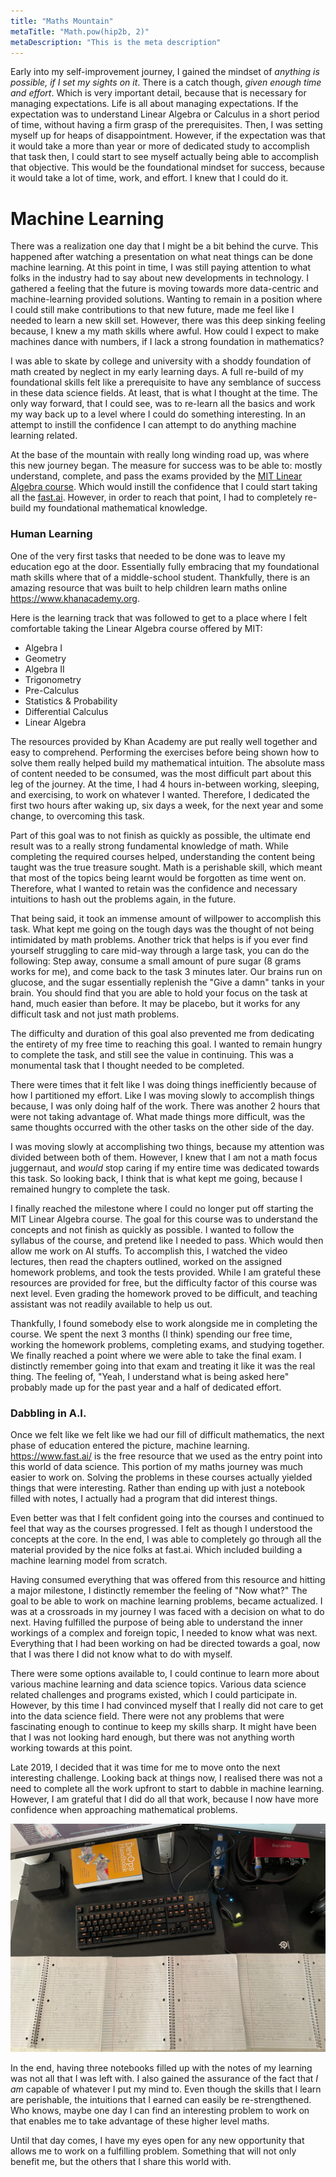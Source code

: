 ```yaml
---
title: "Maths Mountain"
metaTitle: "Math.pow(hip2b, 2)"
metaDescription: "This is the meta description"
---
```


Early into my self-improvement journey, I gained the mindset of _anything is possible, if I set my sights on it_. There
is a catch though, _given enough time and effort_. Which is very important detail, because that is necessary for
managing expectations. Life is all about managing expectations. If the expectation was to understand Linear Algebra or
Calculus in a short period of time, without having a firm grasp of the prerequisites. Then, I was setting myself up for
heaps of disappointment. However, if the expectation was that it would take a more than year or more of dedicated study
to accomplish that task then, I could start to see myself actually being able to accomplish that objective. This would
be the foundational mindset for success, because it would take a lot of time, work, and effort. I knew that I could do
it.

# Machine Learning

There was a realization one day that I might be a bit behind the curve. This happened after watching a presentation on
what neat things can be done machine learning. At this point in time, I was still paying attention to what folks in the
industry had to say about new developments in technology. I gathered a feeling that the future is moving towards more
data-centric and machine-learning provided solutions. Wanting to remain in a position where I could still make
contributions to that new future, made me feel like I needed to learn a new skill set. However, there was this deep
sinking feeling because, I knew a my math skills where awful. How could I expect to make machines dance with numbers, if
I lack a strong foundation in mathematics?

I was able to skate by college and university with a shoddy foundation of math created by neglect in my early learning
days. A full re-build of my foundational skills felt like a prerequisite to have any semblance of success in these data
science fields. At least, that is what I thought at the time. The only way forward, that I could see, was to re-learn
all the basics and work my way back up to a level where I could do something interesting. In an attempt to instill the
confidence I can attempt to do anything machine learning related.

At the base of the mountain with really long winding road up, was where this new journey began. The measure for success
was to be able to: mostly understand, complete, and pass the exams provided by
the [MIT Linear Algebra course](https://ocw.mit.edu/courses/mathematics/18-06-linear-algebra-spring-2010/). Which would
instill the confidence that I could start taking all the [fast.ai](https://www.fast.ai/). However, in order to reach
that point, I had to completely re-build my foundational mathematical knowledge.

### Human Learning

One of the very first tasks that needed to be done was to leave my education ego at the door. Essentially fully
embracing that my foundational math skills where that of a middle-school student. Thankfully, there is an amazing
resource that was built to help children learn maths online https://www.khanacademy.org.

Here is the learning track that was followed to get to a place where I felt comfortable taking the Linear Algebra course
offered by MIT:

- Algebra I
- Geometry
- Algebra II
- Trigonometry
- Pre-Calculus
- Statistics & Probability
- Differential Calculus
- Linear Algebra

The resources provided by Khan Academy are put really well together and easy to comprehend. Performing the exercises
before being shown how to solve them really helped build my mathematical intuition. The absolute mass of content needed
to be consumed, was the most difficult part about this leg of the journey. At the time, I had 4 hours in-between
working, sleeping, and exercising, to work on whatever I wanted. Therefore, I dedicated the first two hours after waking
up, six days a week, for the next year and some change, to overcoming this task.

Part of this goal was to not finish as quickly as possible, the ultimate end result was to a really strong fundamental
knowledge of math. While completing the required courses helped, understanding the content being taught was the true
treasure sought. Math is a perishable skill, which meant that most of the topics being learnt would be forgotten as time
went on. Therefore, what I wanted to retain was the confidence and necessary intuitions to hash out the problems again,
in the future.

That being said, it took an immense amount of willpower to accomplish this task. What kept me going on the tough days
was the thought of not being intimidated by math problems. Another trick that helps is if you ever find yourself
struggling to care mid-way through a large task, you can do the following: Step away, consume a small amount of pure
sugar (8 grams works for me), and come back to the task 3 minutes later. Our brains run on glucose, and the sugar
essentially replenish the "Give a damn" tanks in your brain. You should find that you are able to hold your focus on the
task at hand, much easier than before. It may be placebo, but it works for any difficult task and not just math
problems.

The difficulty and duration of this goal also prevented me from dedicating the entirety of my free time to reaching this
goal. I wanted to remain hungry to complete the task, and still see the value in continuing. This was a monumental task
that I thought needed to be completed.

There were times that it felt like I was doing things inefficiently because of how I partitioned my effort. Like I was
moving slowly to accomplish things because, I was only doing half of the work. There was another 2 hours that were not
taking advantage of. What made things more difficult, was the same thoughts occurred with the other tasks on the other
side of the day.

I was moving slowly at accomplishing two things, because my attention was divided between both of them. However, I knew
that I am not a math focus juggernaut, and _would_ stop caring if my entire time was dedicated towards this task. So
looking back, I think that is what kept me going, because I remained hungry to complete the task.

I finally reached the milestone where I could no longer put off starting the MIT Linear Algebra course. The goal for
this course was to understand the concepts and not finish as quickly as possible. I wanted to follow the syllabus of the
course, and pretend like I needed to pass. Which would then allow me work on AI stuffs. To accomplish this, I watched
the video lectures, then read the chapters outlined, worked on the assigned homework problems, and took the tests
provided. While I am grateful these resources are provided for free, but the difficulty factor of this course was next
level. Even grading the homework proved to be difficult, and teaching assistant was not readily available to help us
out.

Thankfully, I found somebody else to work alongside me in completing the course. We spent the next 3 months (I think)
spending our free time, working the homework problems, completing exams, and studying together. We finally reached a
point where we were able to take the final exam. I distinctly remember going into that exam and treating it like it was
the real thing. The feeling of, "Yeah, I understand what is being asked here" probably made up for the past year and a
half of dedicated effort.

### Dabbling in A.I.

Once we felt like we felt like we had our fill of difficult mathematics, the next phase of education entered the
picture, machine learning. https://www.fast.ai/ is the free resource that we used as the entry point into this world of
data science. This portion of my maths journey was much easier to work on. Solving the problems in these courses
actually yielded things that were interesting. Rather than ending up with just a notebook filled with notes, I actually
had a program that did interest things.

Even better was that I felt confident going into the courses and continued to feel that way as the courses progressed. I
felt as though I understood the concepts at the core. In the end, I was able to completely go through all the material
provided by the nice folks at fast.ai. Which included building a machine learning model from scratch.

Having consumed everything that was offered from this resource and hitting a major milestone, I distinctly remember the
feeling of "Now what?" The goal to be able to work on machine learning problems, became actualized. I was at a
crossroads in my journey I was faced with a decision on what to do next. Having fulfilled the purpose of being able to
understand the inner workings of a complex and foreign topic, I needed to know what was next. Everything that I had been
working on had be directed towards a goal, now that I was there I did not know what to do with myself.

There were some options available to, I could continue to learn more about various machine learning and data science
topics. Various data science related challenges and programs existed, which I could participate in. However, by this
time I had convinced myself that I really did not care to get into the data science field. There were not any problems
that were fascinating enough to continue to keep my skills sharp. It might have been that I was not looking hard enough,
but there was not anything worth working towards at this point.

Late 2019, I decided that it was time for me to move onto the next interesting challenge. Looking back at things now, I
realised there was not a need to complete all the work upfront to start to dabble in machine learning. However, I am
grateful that I did do all that work, because I now have more confidence when approaching mathematical problems.

![Filled Notebooks](../images/maffs.png)

In the end, having three notebooks filled up with the notes of my learning was not all that I was left with. I also
gained the assurance of the fact that _I am_ capable of whatever I put my mind to. Even though the skills that I learn
are perishable, the intuitions that I earned can easily be re-strengthened. Who knows, maybe one day I can find an
interesting problem to work on that enables me to take advantage of these higher level maths.

Until that day comes, I have my eyes open for any new opportunity that allows me to work on a fulfilling problem.
Something that will not only benefit me, but the others that I share this world with.
